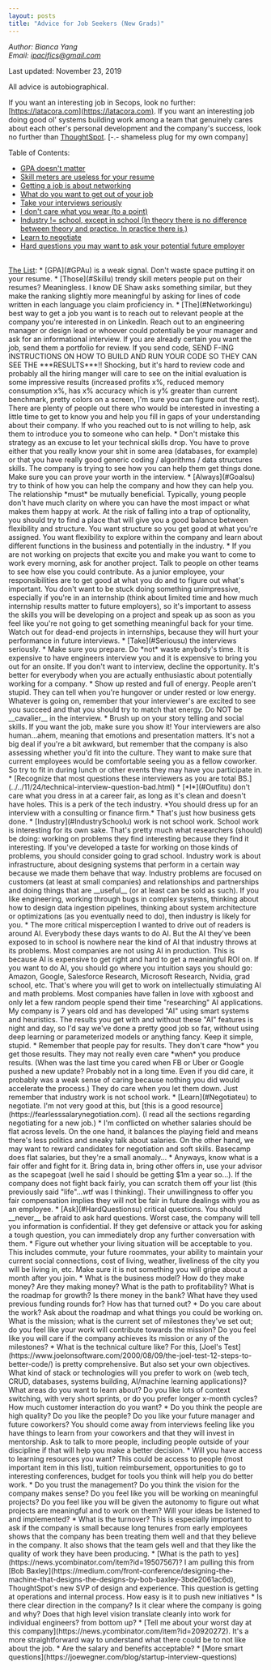 ```yaml
---
layout: posts
title: "Advice for Job Seekers (New Grads)"
---
```

*Author: Bianca Yang*<br>
*Email: <a href="mailto:ipacifics@gmail.com?subject=Some Comments on the Advice for Job Seekers Post">ipacifics@gmail.com</a>*<br>

Last updated: November 23, 2019

All advice is autobiographical.

If you want an interesting job in Secops, look no further:
[https://latacora.com](https://latacora.com).
If you want an interesting job doing good ol' systems building work among a team that
genuinely cares about each other's personal development and the company's success,
look no further than [ThoughtSpot](http://thoughtspot.com). [-.- shameless plug for my own company]

Table of Contents:
* [GPA doesn't matter](#GPAd)<a name="GPAu"></a>&shy;
* [Skill meters are useless for your resume](#Skilld)<a name="Skillu"></a>&shy;
* [Getting a job is about networking](#Networkingd)<a name="Networkingu"></a>&shy;
* [What do you want to get out of your job](#Goalsd)<a name="Goalsu"></a>&shy;
* [Take your interviews seriously](#Seriousd)<a name="Seriousu"></a>&shy;
* [I don't care what you wear (to a point)](#Outfitd)<a name="Outfitu"></a>&shy;
* [Industry != school, except in school (In theory there is no difference between theory and practice. In practice there is.)](#IndustrySchoold)<a name="IndustrySchoolu"></a>&shy;
* [Learn to negotiate](#Negotiated)<a name="Negotiateu"></a>&shy;
* [Hard questions you may want to ask your potential future employer](#HardQuestionsd)<a name="HardQuestionsu"></a>&shy;

<br>
<u>The List</u>:
* [GPA](#GPAu)<a name="GPAd"></a> is a weak signal. Don't waste space putting it on
your resume.
* [Those](#Skillu)<a name="Skilld"></a> trendy skill meters people put on their resumes?
Meaningless. I know
DE Shaw asks something similar, but they make the ranking slightly more meaningful by
asking for lines of code written in each language you claim proficiency in.
* [The](#Networkingu)<a name="Networkingd"></a> best way to get a job you want is to reach out to relevant people at
the company you're interested in on LinkedIn. Reach out to an engineering
manager or design lead or whoever could potentially be your manager and ask
for an informational interview. If you are already certain you want the job,
send them a portfolio for review. If you send code, SEND F-ING INSTRUCTIONS
ON HOW TO BUILD AND RUN YOUR CODE SO THEY CAN SEE THE ***RESULTS***!! Shocking,
but it's hard to review code and probably all the hiring manger will care to see on
the initial evaluation is some impressive results (increased profits x%, reduced
memory consumption x%, has x% accuracy which is y% greater than current benchmark,
pretty colors on a screen, I'm sure you can figure out the rest).
There are plenty of people out there who would
be interested in investing a little time to get to know you and help you
fill in gaps of your understanding about their company. If who you reached
out to is not willing to help, ask them to introduce you to someone who can
help.
   * Don't mistake this strategy as an excuse to let your technical skills
   drop. You have to prove either that you really know your shit in some
   area (databases, for example) or that you have really good generic coding /
   algorithms / data structures skills. The company is trying to see how you
   can help them get things done. Make sure you can prove your worth in the
   interview.
* [Always](#Goalsu)<a name="Goalsd"></a> try to think of how you can help the company and how they can
help you. The relationship *must* be mutually beneficial. Typically, young
people don't have much clarity on where you can have the most impact or what
makes them happy at work. At the risk of falling into a trap of optionality,
you should try to find a place that will give you a good balance between
flexibility and structure. You want structure so you get good at what you're
assigned. You want flexibility to explore within the company and learn about
different functions in the business and potentially in the industry.
   * If you are not working on projects that excite you and make you want to
   come to work every morning, ask for another project. Talk to people on
   other teams to see how else you could contribute. As a junior employee,
   your responsibilities are to get good at what you do and to figure out
   what's important. You don't want to be stuck doing something unimpressive,
   especially if you're in an internship (think about limited time and how much
   internship results matter to future employers), so it's
   important to assess the skills you will be developing on a project and
   speak up as soon as you feel like you're not going to get something
   meaningful back for your time. Watch out for dead-end projects in
   internships, because they will hurt your performance in future interviews.
* [Take](#Seriousu)<a name="Seriousd"></a> the interviews seriously.
   * Make sure you prepare. Do *not* waste anybody's time. It is expensive
   to have engineers interview you and it is expensive to bring you out for
   an onsite. If you don't want to interview, decline the opportunity. It's
   better for everybody when you are actually enthusiastic about potentially
   working for a company.
   * Show up rested and full of energy. People aren't stupid. They can tell
   when you're hungover or under rested or low energy. Whatever is going on,
   remember that your interviewer's are excited to see you succeed and that
   you should try to match that energy. Do NOT be __cavalier__ in the
   interview.
   * Brush up on your story telling and social skills. If you want the job,
   make sure you show it! Your interviewers are also human...ahem, meaning
   that emotions and presentation matters. It's not a big deal if you're a
   bit awkward, but remember that the company is also assessing whether you'd
   fit into the culture. They want to make sure that current employees would
   be comfortable seeing you as a fellow coworker. So try to fit in during
   lunch or other events they may have you participate in.
   * [Recognize that most questions these interviewers as you are total
   BS.](../../11/24/technical-interview-question-bad.html)
* [*I*](#Outfitu)<a name="Outfitd"></a> don't care what you dress in at a career fair, as long as it's clean
and doesn't have holes. This is a perk of the tech industry.
*You should dress
up for an interview with a consulting or finance firm.* That's just how
business gets done.
* [Industry](#IndustrySchoolu)<a name="IndustrySchoold"></a> work is not school work. School work is interesting for its own
sake. That's pretty much what researchers (should) be doing: working on
problems they find interesting because they find it interesting. If you've
developed a taste for working on those kinds of problems, you should consider
going to grad school. Industry work is about infrastructure, about designing
systems that perform in a certain way because we made them behave that way.
Industry problems are focused on customers (at least at small companies) and
relationships and partnerships and doing things that are __useful__ (or at
least can be sold as such). If you like engineering, working through bugs
in complex systems, thinking about how to design data ingestion pipelines,
thinking about system architecture or optimizations (as you eventually need
to do), then industry is likely for you.
   * The more critical misperception I wanted to drive out of readers is
   around AI. Everybody these days wants to do AI. But the AI they've been
   exposed to in school is nowhere near the kind of AI that industry throws
   at its problems. Most companies are not using AI in production. This is
   because AI is expensive to get right and hard to get a meaningful ROI on.
   If you want to do AI, you should go where you intuition says you should go:
   Amazon, Google, Salesforce Research, Microsoft Research, Nvidia, grad
   school, etc. That's where you will get to work on intellectually
   stimulating AI and math problems. Most companies have fallen in love with
   xgboost and only let a few random people spend their time "researching"
   AI applications. My company is 7 years old and has developed "AI" using
   smart systems and heuristics. The results you get with and without these
   "AI" features is night and day, so I'd say we've done a pretty good job
   so far, without using deep learning or parameterized models or anything
   fancy. Keep it simple, stupid.
   * Remember that people pay for results. They don't care *how* you get those
   results. They may not really even care *when* you produce results. (When
   was the last time you cared when FB or Uber or Google pushed a new update?
   Probably not in a long time. Even if you did care, it probably was a weak
   sense of caring because nothing you did would accelerate the process.)
   They do care when you let them down. Just remember that industry work is not
   school work.
* [Learn](#Negotiateu)<a name="Negotiated"></a> to negotiate. I'm not very good at this, but
[this is a good resource](https://fearlesssalarynegotiation.com). (I read
all the sections regarding negotiating for a new job.)
   * I'm conflicted on whether salaries should be flat across levels. On the
   one hand, it balances the playing field and means there's less politics and
   sneaky talk about salaries. On the other hand, we may want to reward
   candidates for negotiation and soft skills. Basecamp does flat salaries,
   but they're a small anomaly...
   * Anyways, know what is a fair offer and fight for it. Bring data in, bring
   other offers in, use your advisor as the scapegoat (well he said I should
   be getting $1m a year so...). If the company does not fight back fairly,
   you can scratch them off your list
   (this previously said "life"...wtf was I thinking). Their unwillingness to offer you fair
   compensation implies they will not be fair in future dealings with you as
   an employee.
* [Ask](#HardQuestionsu)<a name="HardQuestionsd"></a> critical questions. You should __never__ be afraid to ask hard questions.
Worst case, the company will tell you information is confidential. If they get
defensive or attack you for asking a tough question, you can immediately drop
any further conversation with them.
   * Figure out whether your living situation will be acceptable to you. This
   includes commute, your future roommates, your ability to maintain your
   current social connections, cost of living, weather, liveliness of the
   city you will be living in, etc. Make sure it is not something you will
   gripe about a month after you join.
   * What is the business model? How do they make money? Are they making money?
   What is the path to profitability? What is the roadmap for growth? Is there
   money in the bank? What have they used previous funding rounds for? How has
   that turned out?
   * Do you care about the work? Ask about the roadmap and what things you could be
   working on. What is the mission; what is the current set of milestones they've set out;
   do you feel like your work will contribute towards the mission? Do you feel like you will
   care if the company achieves its mission or any of the milestones?
   * What is the technical culture like? For this,
   [Joel's Test](https://www.joelonsoftware.com/2000/08/09/the-joel-test-12-steps-to-better-code/)
   is pretty comprehensive. But also set your own objectives. What kind of stack or technologies
   will you prefer to work on (web tech, CRUD, databases, systems building, AI/machine learning applications)?
   What areas do you want to learn about? Do you like lots of context switching, with very short sprints, or
   do you prefer longer x-month cycles? How much customer interaction do you want?
   * Do you think the people are high quality? Do you like the people? Do you
   like your future manager and future coworkers? You should come away from
   interviews feeling like you have things to learn from your coworkers and
   that they will invest in mentorship. Ask to talk to more people, including people
   outside of your discipline if that will help you make a better decision.
   * Will you have access to learning resources you want? This could be access to
   people (most important item in this list), tuition reimbursement,
   opportunities to go to interesting conferences,
   budget for tools you think will help you do better work.
   * Do you trust the management? Do you think the vision for the company
   makes sense? Do you feel like you will be working on meaningful projects?
   Do you feel like you will be given the autonomy to figure out what projects are
   meaningful and to work on them? Will your ideas be listened to and implemented?
   * What is the turnover? This is especially important to ask if the
   company is small because long tenures from early employees shows that the
   company has been treating them well and that they believe in the company.
   It also shows that the team gels well and that they like the quality of
   work they have been producing.
   * [What is the path to yes](https://news.ycombinator.com/item?id=19507567)? I am pulling this from
   [Bob Baxley](https://medium.com/front-conference/designing-the-machine-that-designs-the-designs-by-bob-baxley-3bde2061ac6d),
   ThoughtSpot's new SVP of design and experience. This question is getting
   at operations and internal process. How easy is it to push new initiatives
   * Is there clear direction in the company? Is it clear where the company
   is going and why? Does that high level vision translate cleanly into
   work for individual engineers?
  from bottom up?
   * [Tell me about your worst day at this company](https://news.ycombinator.com/item?id=20920272).
   It's a more straightforward way to understand what there could be to not
   like about the job.
   * Are the salary and benefits acceptable?
   * [More smart questions](https://joewegner.com/blog/startup-interview-questions)
